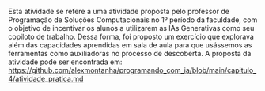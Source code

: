 Esta atividade se refere a uma atividade proposta pelo professor de Programação de Soluções Computacionais no 1º período da faculdade, com o objetivo de incentivar os alunos a utilizarem as IAs Generativas como seu copiloto de trabalho. Dessa forma, foi proposto um exercício que explorava além das capacidades aprendidas em sala de aula para que usássemos as ferramentas como auxiliadoras no processo de descoberta. 
A proposta da atividade pode ser encontrada em: https://github.com/alexmontanha/programando_com_ia/blob/main/capitulo_4/atividade_pratica.md
